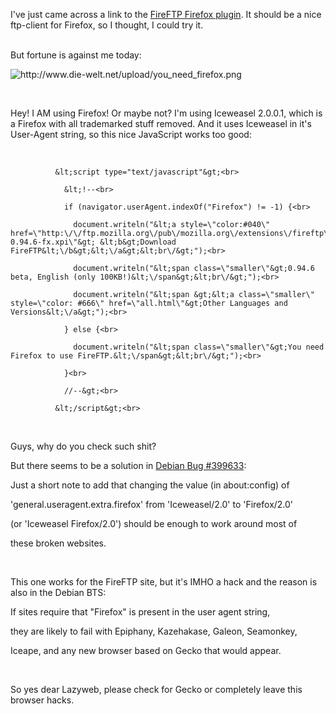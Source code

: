 <html><body><p>I've just came across a link to the <a href="http://fireftp.mozdev.org/" target="_blank">FireFTP Firefox plugin</a>. It should be a nice ftp-client for Firefox, so I thought, I could try it.<br>

<br>

But fortune is against me today:<br>

<img src="http://www.die-welt.net/upload/you_need_firefox.png" alt="http://www.die-welt.net/upload/you_need_firefox.png"><br>

<br>

Hey! I AM using Firefox! Or maybe not? I'm using Iceweasel 2.0.0.1, which is a Firefox with all trademarked stuff removed. And it uses Iceweasel in it's User-Agent string, so this nice JavaScript works too good:<br>

<br>

              &lt;script type="text/javascript"&gt;<br>

                &lt;!--<br>

                if (navigator.userAgent.indexOf("Firefox") != -1) {<br>

                  document.writeln("&lt;a style=\"color:#040\" href=\"http:\/\/ftp.mozilla.org\/pub\/mozilla.org\/extensions\/fireftp\/fireftp-0.94.6-fx.xpi\"&gt; &lt;b&gt;Download FireFTP&lt;\/b&gt;&lt;\/a&gt;&lt;br\/&gt;");<br>

                  document.writeln("&lt;span class=\"smaller\"&gt;0.94.6 beta, English (only 100KB!)&lt;\/span&gt;&lt;br\/&gt;");<br>

                  document.writeln("&lt;span &gt;&lt;a class=\"smaller\" style=\"color: #666\" href=\"all.html\"&gt;Other Languages and Versions&lt;\/a&gt;");<br>

                } else {<br>

                  document.writeln("&lt;span class=\"smaller\"&gt;You need Firefox to use FireFTP.&lt;\/span&gt;&lt;br\/&gt;");<br>

                }<br>

                //--&gt;<br>

              &lt;/script&gt;<br>

<br>

Guys, why do you check such shit?<br>

But there seems to be a solution in <a href="http://bugs.debian.org/cgi-bin/bugreport.cgi?bug=399633" target="_blank">Debian Bug #399633</a>:<br>

Just a short note to add that changing the value (in about:config) of<br>

'general.useragent.extra.firefox' from 'Iceweasel/2.0' to 'Firefox/2.0'<br>

(or 'Iceweasel Firefox/2.0') should be enough to work around most of<br>

these broken websites.<br>

<br>

This one works for the FireFTP site, but it's IMHO a hack and the reason is also in the Debian BTS:<br>

If sites require that "Firefox" is present in the user agent string,<br>

they are likely to fail with Epiphany, Kazehakase, Galeon, Seamonkey,<br>

Iceape, and any new browser based on Gecko that would appear.<br>

<br>

So yes dear Lazyweb, please check for Gecko or completely leave this browser hacks.</p></body></html>